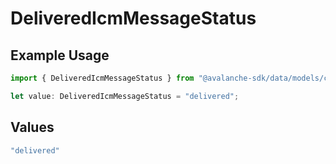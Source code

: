 # DeliveredIcmMessageStatus

## Example Usage

```typescript
import { DeliveredIcmMessageStatus } from "@avalanche-sdk/data/models/components";

let value: DeliveredIcmMessageStatus = "delivered";
```

## Values

```typescript
"delivered"
```